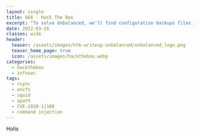 ```yaml
---
layout: single
title: 666 - Hack The Box
excerpt: "To solve Unbalanced, we'll find configuration backups files in EncFS and after cracking the password and figuring out how EncFS works, we get the Squid proxy cache manager password that let us discover internal hosts. Proxying through Squid, we then land on a login page that uses Xpath to query an XML backend database. We perform Xpath injection to retrieve the password of each user, then port forward through the SSH shell to reach a Pi-Hole instance, vulnerable to a command injection vulnerability."
date: 2022-03-26
classes: wide
header:
  teaser: /assets/images/htb-writeup-unbalanced/unbalanced_logo.png
  teaser_home_page: true
  icon: /assets/images/hackthebox.webp
categories:
  - hackthebox
  - infosec
tags:  
  - rsync
  - encfs
  - squid
  - xpath
  - CVE-2020-11108
  - command injection
---
```


Holis